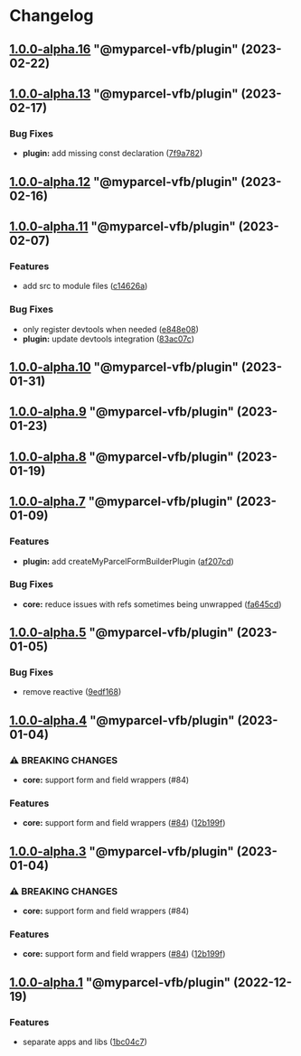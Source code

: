 # Changelog

<!-- MONODEPLOY:BELOW -->

## [1.0.0-alpha.16](https://github/myparcelnl/vue-form-builder/compare/@myparcel-vfb/plugin@1.0.0-alpha.15...@myparcel-vfb/plugin@1.0.0-alpha.16) "@myparcel-vfb/plugin" (2023-02-22)




## [1.0.0-alpha.13](https://github/myparcelnl/vue-form-builder/compare/@myparcel-vfb/plugin@1.0.0-alpha.12...@myparcel-vfb/plugin@1.0.0-alpha.13) "@myparcel-vfb/plugin" (2023-02-17)


### Bug Fixes

* **plugin:** add missing const declaration ([7f9a782](https://github/myparcelnl/vue-form-builder/commit/7f9a7829015e9dfa84ac93a4107c702b4c285609))




## [1.0.0-alpha.12](https://github/myparcelnl/vue-form-builder/compare/@myparcel-vfb/plugin@1.0.0-alpha.11...@myparcel-vfb/plugin@1.0.0-alpha.12) "@myparcel-vfb/plugin" (2023-02-16)




## [1.0.0-alpha.11](https://github/myparcelnl/vue-form-builder/compare/@myparcel-vfb/plugin@1.0.0-alpha.10...@myparcel-vfb/plugin@1.0.0-alpha.11) "@myparcel-vfb/plugin" (2023-02-07)


### Features

* add src to module files ([c14626a](https://github/myparcelnl/vue-form-builder/commit/c14626a2ab1c98464611f83978575a2ce84c53a2))


### Bug Fixes

* only register devtools when needed ([e848e08](https://github/myparcelnl/vue-form-builder/commit/e848e080362f134ede3f09ef24df6078d5541788))
* **plugin:** update devtools integration ([83ac07c](https://github/myparcelnl/vue-form-builder/commit/83ac07c9d0ffb4d6cb011bceb7e254fc39d5f072))




## [1.0.0-alpha.10](https://github/myparcelnl/vue-form-builder/compare/@myparcel-vfb/plugin@1.0.0-alpha.9...@myparcel-vfb/plugin@1.0.0-alpha.10) "@myparcel-vfb/plugin" (2023-01-31)




## [1.0.0-alpha.9](https://github/myparcelnl/vue-form-builder/compare/@myparcel-vfb/plugin@1.0.0-alpha.8...@myparcel-vfb/plugin@1.0.0-alpha.9) "@myparcel-vfb/plugin" (2023-01-23)




## [1.0.0-alpha.8](https://github/myparcelnl/vue-form-builder/compare/@myparcel-vfb/plugin@1.0.0-alpha.7...@myparcel-vfb/plugin@1.0.0-alpha.8) "@myparcel-vfb/plugin" (2023-01-19)




## [1.0.0-alpha.7](https://github/myparcelnl/vue-form-builder/compare/@myparcel-vfb/plugin@1.0.0-alpha.6...@myparcel-vfb/plugin@1.0.0-alpha.7) "@myparcel-vfb/plugin" (2023-01-09)


### Features

* **plugin:** add createMyParcelFormBuilderPlugin ([af207cd](https://github/myparcelnl/vue-form-builder/commit/af207cd1cc1810484b08386ce259f3fd9dce5d2e))


### Bug Fixes

* **core:** reduce issues with refs sometimes being unwrapped ([fa645cd](https://github/myparcelnl/vue-form-builder/commit/fa645cd03f24c080ccb53ff3d368f8c771d93a64))




## [1.0.0-alpha.5](https://github/myparcelnl/vue-form-builder/compare/@myparcel-vfb/plugin@1.0.0-alpha.4...@myparcel-vfb/plugin@1.0.0-alpha.5) "@myparcel-vfb/plugin" (2023-01-05)


### Bug Fixes

* remove reactive ([9edf168](https://github/myparcelnl/vue-form-builder/commit/9edf168e5499a6d129e5dcaac818c4e3fc1bce99))




## [1.0.0-alpha.4](https://github/myparcelnl/vue-form-builder/compare/@myparcel-vfb/plugin@1.0.0-alpha.3...@myparcel-vfb/plugin@1.0.0-alpha.4) "@myparcel-vfb/plugin" (2023-01-04)


### ⚠ BREAKING CHANGES

* **core:** support form and field wrappers (#84)

### Features

* **core:** support form and field wrappers ([#84](https://github/myparcelnl/vue-form-builder/issues/84)) ([12b199f](https://github/myparcelnl/vue-form-builder/commit/12b199fc2677c02fb9a17d434cc67f62f931715c))




## [1.0.0-alpha.3](https://github/myparcelnl/vue-form-builder/compare/@myparcel-vfb/plugin@1.0.0-alpha.2...@myparcel-vfb/plugin@1.0.0-alpha.3) "@myparcel-vfb/plugin" (2023-01-04)


### ⚠ BREAKING CHANGES

* **core:** support form and field wrappers (#84)

### Features

* **core:** support form and field wrappers ([#84](https://github/myparcelnl/vue-form-builder/issues/84)) ([12b199f](https://github/myparcelnl/vue-form-builder/commit/12b199fc2677c02fb9a17d434cc67f62f931715c))




## [1.0.0-alpha.1](https://github/myparcelnl/vue-form-builder/compare/@myparcel-vfb/plugin@1.0.0-alpha.0...@myparcel-vfb/plugin@1.0.0-alpha.1) "@myparcel-vfb/plugin" (2022-12-19)


### Features

* separate apps and libs ([1bc04c7](https://github/myparcelnl/vue-form-builder/commit/1bc04c7625e0036bb3d72c40f471902e8232ce71))


